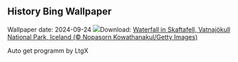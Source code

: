 ## History Bing Wallpaper
Wallpaper date: 2024-09-24
![](https://www.bing.com/th?id=OHR.SkaftafellWaterfall_EN-GB1674771386_UHD.jpg&w=1000)Download: [Waterfall in Skaftafell, Vatnajökull National Park, Iceland (© Nopasorn Kowathanakul/Getty Images)](https://www.bing.com/th?id=OHR.SkaftafellWaterfall_EN-GB1674771386_UHD.jpg)

Auto get programm by LtgX
